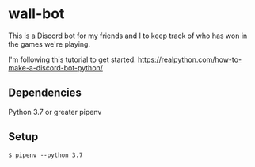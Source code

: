 # wall-bot

This is a Discord bot for my friends and I to keep track of who has won in the games we're playing.

I'm following this tutorial to get started: https://realpython.com/how-to-make-a-discord-bot-python/

## Dependencies

Python 3.7 or greater
pipenv

## Setup

```
$ pipenv --python 3.7
```